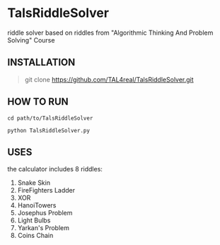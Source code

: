 # TalsRiddleSolver
riddle solver based on riddles from "Algorithmic Thinking And Problem Solving" Course

## INSTALLATION
> git clone https://github.com/TAL4real/TalsRiddleSolver.git
## HOW TO RUN
```
cd path/to/TalsRiddleSolver
  
python TalsRiddleSolver.py
```
## USES
the calculator includes 8 riddles:
1.  Snake Skin         
2.  FireFighters Ladder
3.  XOR                 
4.  HanoiTowers         
5.  Josephus Problem    
6.  Light Bulbs         
7.  Yarkan's Problem    
8.  Coins Chain
